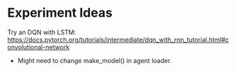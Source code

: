 # Experiment Ideas

Try an DQN with LSTM:
https://docs.pytorch.org/tutorials/intermediate/dqn_with_rnn_tutorial.html#convolutional-network
- Might need to change make_model() in agent loader.